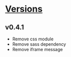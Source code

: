 # [Versions](https://github.com/Tracktor/treege/releases)

## v0.4.1
- Remove css module
- Remove sass dependency
- Remove iframe message
